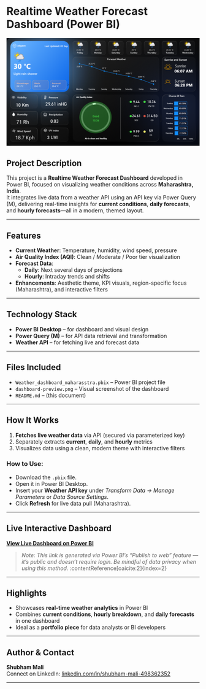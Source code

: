 #  Realtime Weather Forecast Dashboard (Power BI)

![Dashboard Preview](dashboard-preview.png)

##  Project Description
This project is a **Realtime Weather Forecast Dashboard** developed in Power BI, focused on visualizing weather conditions across **Maharashtra, India**.  
It integrates live data from a weather API using an API key via Power Query (M), delivering real-time insights for **current conditions**, **daily forecasts**, and **hourly forecasts**—all in a modern, themed layout.

---

##  Features
- **Current Weather**: Temperature, humidity, wind speed, pressure  
- **Air Quality Index (AQI)**: Clean / Moderate / Poor tier visualization  
- **Forecast Data**:
  - **Daily**: Next several days of projections  
  - **Hourly**: Intraday trends and shifts  
- **Enhancements**: Aesthetic theme, KPI visuals, region-specific focus (Maharashtra), and interactive filters  

---

##  Technology Stack
- **Power BI Desktop** – for dashboard and visual design  
- **Power Query (M)** – for API data retrieval and transformation  
- **Weather API** – for fetching live and forecast data  

---

##  Files Included
- `Weather_dashboard_maharasstra.pbix` – Power BI project file  
- `dashboard-preview.png` – Visual screenshot of the dashboard  
- `README.md` – (this document)

---

##  How It Works
1. **Fetches live weather data** via API (secured via parameterized key)  
2. Separately extracts **current**, **daily**, and **hourly** metrics  
3. Visualizes data using a clean, modern theme with interactive filters  

### How to Use:
- Download the `.pbix` file.  
- Open it in Power BI Desktop.  
- Insert your **Weather API key** under *Transform Data → Manage Parameters* or *Data Source Settings*.  
- Click **Refresh** for live data pull (Maharashtra).

---

##  Live Interactive Dashboard
[**View Live Dashboard on Power BI**](https://app.powerbi.com/view?r=eyJrIjoiMTdiYjhjMDgtMTZhYi00MDlhLWE0YWEtOWExMzY4MjAwYWE0IiwidCI6IjYzY2JlZWVlLTU5ZTktNDQ0Mi04Y2IzLThkMjM4MmRlM2FkNCJ9)

> *Note: This link is generated via Power BI’s “Publish to web” feature — it’s public and doesn’t require login. Be mindful of data privacy when using this method.* :contentReference[oaicite:2]{index=2}

---

##  Highlights
- Showcases **real-time weather analytics** in Power BI  
- Combines **current conditions**, **hourly breakdown**, and **daily forecasts** in one dashboard  
- Ideal as a **portfolio piece** for data analysts or BI developers  

---

##  Author & Contact
**Shubham Mali**  
Connect on LinkedIn: [linkedin.com/in/shubham-mali-498362352](https://www.linkedin.com/in/shubham-mali-498362352)

---

